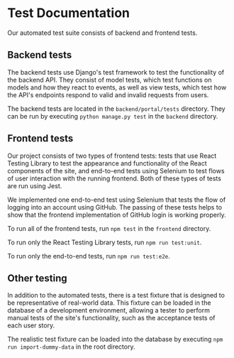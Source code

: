 # Test Documentation

Our automated test suite consists of backend and frontend tests.

## Backend tests

The backend tests use Django's test framework to test the functionality of the backend API. They consist of model tests, which test functions on models and how they react to events, as well as view tests, which test how the API's endpoints respond to valid and invalid requests from users.

The backend tests are located in the `backend/portal/tests` directory. They can be run by executing `python manage.py test` in the `backend` directory.

## Frontend tests

Our project consists of two types of frontend tests: tests that use React Testing Library to test the appearance and functionality of the React components of the site, and end-to-end tests using Selenium to test flows of user interaction with the running frontend. Both of these types of tests are run using Jest.

We implemented one end-to-end test using Selenium that tests the flow of logging into an account using GitHub. The passing of these tests helps to show that the frontend implementation of GitHub login is working properly.

To run all of the frontend tests, run `npm test` in the `frontend` directory.

To run only the React Testing Library tests, run `npm run test:unit`.

To run only the end-to-end tests, run `npm run test:e2e`.

## Other testing

In addition to the automated tests, there is a test fixture that is designed to be representative of real-world data. This fixture can be loaded in the database of a development environment, allowing a tester to perform manual tests of the site's functionality, such as the acceptance tests of each user story.

The realistic test fixture can be loaded into the database by executing `npm run import-dummy-data` in the root directory.
